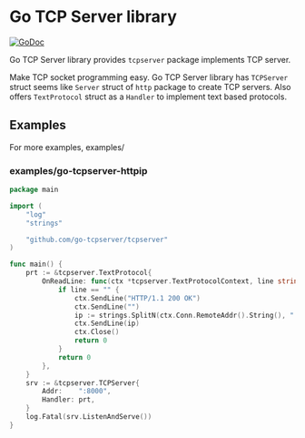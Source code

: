 # Go TCP Server library

[![GoDoc](https://godoc.org/github.com/go-tcpserver/tcpserver?status.svg)](https://godoc.org/github.com/go-tcpserver/tcpserver)

Go TCP Server library provides `tcpserver` package implements TCP server.

Make TCP socket programming easy. Go TCP Server library has `TCPServer` struct
seems like `Server` struct of `http` package to create TCP servers. Also offers
`TextProtocol` struct as a `Handler` to implement text based protocols.

## Examples

For more examples, examples/

### examples/go-tcpserver-httpip

```go
package main

import (
	"log"
	"strings"

	"github.com/go-tcpserver/tcpserver"
)

func main() {
	prt := &tcpserver.TextProtocol{
		OnReadLine: func(ctx *tcpserver.TextProtocolContext, line string) int {
			if line == "" {
				ctx.SendLine("HTTP/1.1 200 OK")
				ctx.SendLine("")
				ip := strings.SplitN(ctx.Conn.RemoteAddr().String(), ":", 2)[0]
				ctx.SendLine(ip)
				ctx.Close()
				return 0
			}
			return 0
		},
	}
	srv := &tcpserver.TCPServer{
		Addr:    ":8000",
		Handler: prt,
	}
	log.Fatal(srv.ListenAndServe())
}

```
